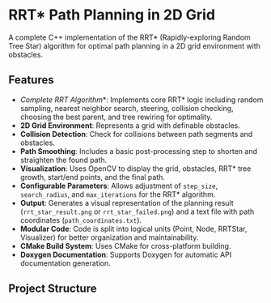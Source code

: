 # RRT* Path Planning in 2D Grid

A complete C++ implementation of the RRT* (Rapidly-exploring Random Tree Star) algorithm for optimal path planning in a 2D grid environment with obstacles.

## Features

- **Complete RRT* Algorithm**: Implements core RRT* logic including random sampling, nearest neighbor search, steering, collision checking, choosing the best parent, and tree rewiring for optimality.
- **2D Grid Environment**: Represents a grid with definable obstacles.
- **Collision Detection**: Check for collisions between path segments and obstacles.
- **Path Smoothing**: Includes a basic post-processing step to shorten and straighten the found path.
- **Visualization**: Uses OpenCV to display the grid, obstacles, RRT* tree growth, start/end points, and the final path.
- **Configurable Parameters**: Allows adjustment of `step_size`, `search_radius`, and `max_iterations` for the RRT* algorithm.
- **Output**: Generates a visual representation of the planning result (`rrt_star_result.png` or `rrt_star_failed.png`) and a text file with path coordinates (`path_coordinates.txt`).
- **Modular Code**: Code is split into logical units (Point, Node, RRTStar, Visualizer) for better organization and maintainability.
- **CMake Build System**: Uses CMake for cross-platform building.
- **Doxygen Documentation**: Supports Doxygen for automatic API documentation generation.

## Project Structure